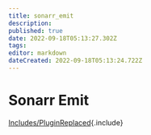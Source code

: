 ```yaml
---
title: sonarr_emit
description: 
published: true
date: 2022-09-18T05:13:27.302Z
tags: 
editor: markdown
dateCreated: 2022-09-18T05:13:24.722Z
---
```


# Sonarr Emit
[Includes/PluginReplaced](/Includes/PluginReplaced){.include}